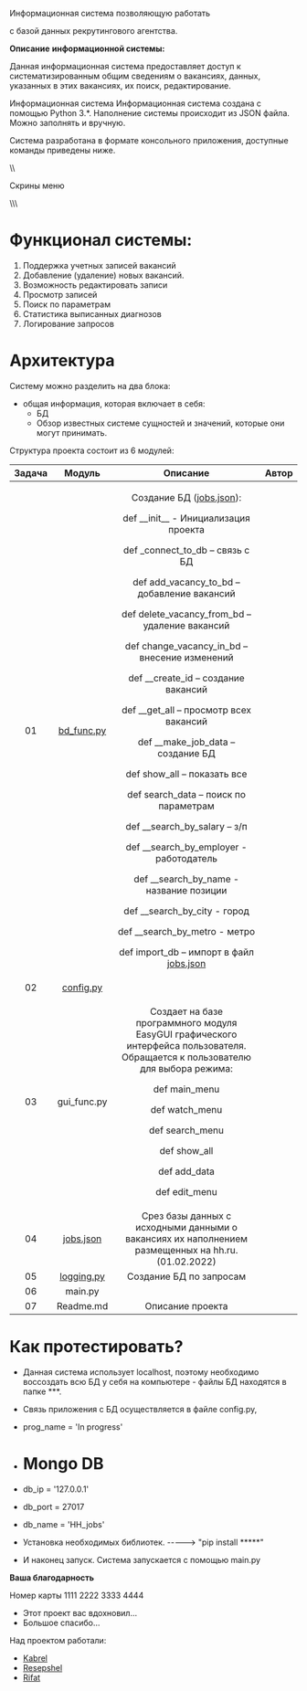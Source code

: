 Информационная система позволяющую работать 

с базой данных рекрутингового агентства.

**Описание** **информационной системы:**

Данная информационная система предоставляет доступ к систематизированным общим сведениям о вакансиях, данных, указанных в этих вакансиях, их поиск, редактирование.

Информационная система Информационная система создана с помощью Python 3.\*. Наполнение системы происходит из JSON файла. Можно заполнять и вручную.

Система разработана в формате консольного приложения, доступные команды приведены ниже.

\\\\

Скрины меню

\\\\\
# **Функционал системы:**
1. Поддержка учетных записей вакансий
1. Добавление (удаление) новых вакансий.
1. Возможность редактировать записи
1. Просмотр записей
1. Поиск по параметрам
1. Статистика выписанных диагнозов
1. Логирование запросов
#
# **Архитектура** 
Систему можно разделить на два блока:

- общая информация, которая включает в себя:
  - БД
  - Обзор известных системе сущностей и значений, которые они могут принимать. 

Структура проекта состоит из 6 модулей:

|**Задача**|**Модуль**|**Описание**|**Автор**|
| :-: | :-: | :-: | :-: |
|01|[bd_func.py](https://github.com/Kabrel/homework_8/blob/main/Project/bd_func.py "bd_func.py")|<p>Создание БД ([jobs.json](https://github.com/Kabrel/homework_8/blob/main/Project/jobs.json "jobs.json")):</p><p>def \_\_init\_\_ - Инициализация проекта</p><p>def \_connect\_to\_db – связь с БД</p><p>def add\_vacancy\_to\_bd – добавление вакансий</p><p>def delete\_vacancy\_from\_bd – удаление вакансий</p><p>def change\_vacancy\_in\_bd – внесение изменений</p><p>def \_\_create\_id – создание вакансий</p><p>def \_\_get\_all – просмотр всех вакансий</p><p>def \_\_make\_job\_data – создание БД</p><p>def show\_all – показать все</p><p>def search\_data – поиск по параметрам</p><p>def \_\_search\_by\_salary – з/п</p><p>def \_\_search\_by\_employer - работодатель</p><p>def \_\_search\_by\_name - название позиции</p><p>def \_\_search\_by\_city - город</p><p>def \_\_search\_by\_metro - метро</p><p>def import\_db – импорт в файл [jobs.json](https://github.com/Kabrel/homework_8/blob/main/Project/jobs.json "jobs.json")</p>||
|02|[config.py](https://github.com/Kabrel/homework_8/blob/main/Project/config.py "config.py")|||
|03|gui_func.py|<p>Создает на базе программного модуля EasyGUI графического интерфейса пользователя. Обращается к пользователю для выбора режима:</p><p>def main\_menu</p><p>def watch\_menu</p><p>def search\_menu</p><p>def show\_all</p><p>def add\_data</p><p>def edit\_menu</p>||
|04|[jobs.json](https://github.com/Kabrel/homework_8/blob/main/Project/jobs.json "jobs.json")|Срез базы данных с исходными данными о вакансиях их наполнением размещенных на hh.ru. (01.02.2022)||
|05|[logging.py](https://github.com/Kabrel/homework_8/blob/main/Project/logging.py "logging.py")|Создание БД по запросам||
|06|main.py|||
|07|Readme.md|Описание проекта||


# **Как протестировать?**
- Данная система использует localhost, поэтому необходимо воссоздать всю БД у себя на компьютере - файлы БД находятся в папке \*\*\*.
- Связь приложения с БД осуществляется в файле config.py, 

- prog\_name = 'In progress'
- # Mongo DB
- db\_ip = '127.0.0.1'
- db\_port = 27017
- db\_name = 'HH\_jobs'

- Установка необходимых библиотек. -----> "pip install \*\*\*\*\*"
- И наконец запуск. Система запускается с помощью main.py

**Ваша благодарность**

Номер карты 1111 2222 3333 4444

- Этот проект вас вдохновил...
- Большое спасибо...


Над проектом работали:
- [Kabrel](https://github.com/Kabrel)
- [Resepshel](https://github.com/Resepshel)
- [Rifat](https://github.com/Altotass)

